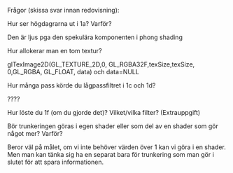 
Frågor (skissa svar innan redovisning):

Hur ser högdagrarna ut i 1a? Varför?

Den är ljus pga den spekulära komponenten i phong shading

Hur allokerar man en tom textur?

glTexImage2D(GL_TEXTURE_2D,0, GL_RGBA32F,texSize,texSize, 0,GL_RGBA, GL_FLOAT, data)
och data=NULL

Hur många pass körde du lågpassfiltret i 1c och 1d?

????

Hur löste du 1f (om du gjorde det)? Vilket/vilka filter? (Extrauppgift)

Bör trunkeringen göras i egen shader eller som del av en shader som gör något mer? Varför?

Beror väl på målet, om vi inte behöver värden över 1 kan vi göra i en shader.
Men man kan tänka sig ha en separat bara för trunkering som man gör i slutet för att spara informationen.


